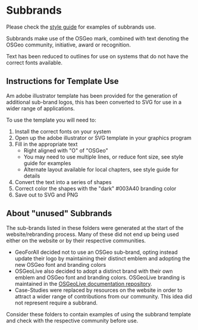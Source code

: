 # Subbrands

Please check the [style guide](https://github.com/OSGeo/osgeo/blob/master/marketing/branding/styleguide-osgeo.pdf) for examples of subbrands use.

Subbrands make use of the OSGeo mark, combined with text denoting the OSGeo community, initiative, award or recognition.

Text has been reduced to outlines for use on systems that do not have the correct fonts available. 

## Instructions for Template Use

Am adobe illustrator template has been provided for the generation of additional sub-brand logos, this has been converted to SVG for use in a wider range of applications.

To use the template you will need to:

1. Install the correct fonts on your system
2. Open up the adobe illustrator or SVG template in your graphics program
3. Fill in the appropriate text
   * Right aligned with "O" of "OSGeo"
   * You may need to use multiple lines, or reduce font size, see style guide for examples
   * Alternate layout available for local chapters, see style guide for details
4. Convert the text into a series of shapes
5. Correct color the shapes with the "dark" #003A40 branding color
6. Save out to SVG and PNG

## About "unused" Subbrands

The sub-brands listed in these folders were generated at the start of the website/rebranding process. Many of these did not end up being used either on the website or by their respective communities.

* GeoForAll decided not to use an OSGeo sub-brand, opting instead update their logo by maintaining their distinct emblem and adopting the new OSGeo font and branding colors
* OSGeoLive also decided to adopt a distinct brand with their own emblem and OSGeo font and branding colors. OSGeoLive branding is maintained in the [OSGeoLive documentation repository](https://github.com/OSGeo/OSGeoLive-doc/tree/master/images/osgeolive-logo).
* Case-Studies were replaced by resources on the website in order to attract a wider range of contributions from our community. This idea did not represent require a subbrand.

Consider these folders to contain examples of using the subbrand template and check with the respective community before use.
